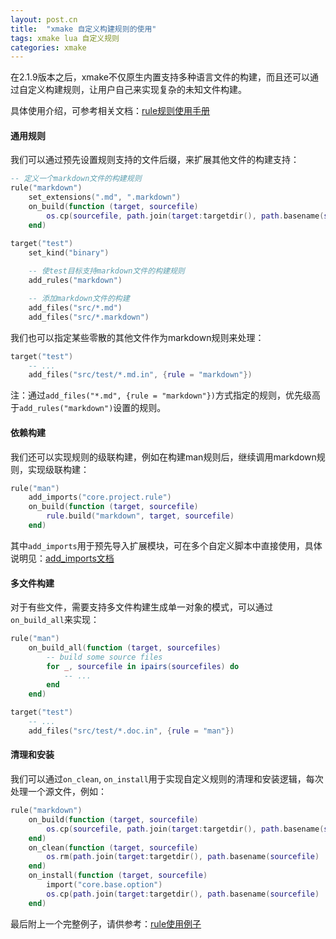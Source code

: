 ```yaml
---
layout: post.cn
title:  "xmake 自定义构建规则的使用"
tags: xmake lua 自定义规则 
categories: xmake
---
```


在2.1.9版本之后，xmake不仅原生内置支持多种语言文件的构建，而且还可以通过自定义构建规则，让用户自己来实现复杂的未知文件构建。

具体使用介绍，可参考相关文档：[rule规则使用手册](http://xmake.io/#/zh/manual?id=%E6%9E%84%E5%BB%BA%E8%A7%84%E5%88%99)

#### 通用规则

我们可以通过预先设置规则支持的文件后缀，来扩展其他文件的构建支持：

```lua
-- 定义一个markdown文件的构建规则
rule("markdown")
    set_extensions(".md", ".markdown")
    on_build(function (target, sourcefile)
        os.cp(sourcefile, path.join(target:targetdir(), path.basename(sourcefile) .. ".html"))
    end)

target("test")
    set_kind("binary")
    
    -- 使test目标支持markdown文件的构建规则
    add_rules("markdown")

    -- 添加markdown文件的构建
    add_files("src/*.md")
    add_files("src/*.markdown")
```

我们也可以指定某些零散的其他文件作为markdown规则来处理：

```lua
target("test")
    -- ...
    add_files("src/test/*.md.in", {rule = "markdown"})
```

注：通过`add_files("*.md", {rule = "markdown"})`方式指定的规则，优先级高于`add_rules("markdown")`设置的规则。






#### 依赖构建

我们还可以实现规则的级联构建，例如在构建man规则后，继续调用markdown规则，实现级联构建：

```lua
rule("man")
    add_imports("core.project.rule")
    on_build(function (target, sourcefile)
        rule.build("markdown", target, sourcefile)
    end)
```

其中`add_imports`用于预先导入扩展模块，可在多个自定义脚本中直接使用，具体说明见：[add_imports文档](http://xmake.io/#/zh/manual?id=targetadd_imports)

#### 多文件构建

对于有些文件，需要支持多文件构建生成单一对象的模式，可以通过`on_build_all`来实现：

```lua
rule("man")
    on_build_all(function (target, sourcefiles)
        -- build some source files
        for _, sourcefile in ipairs(sourcefiles) do
            -- ...
        end
    end)

target("test")
    -- ...
    add_files("src/test/*.doc.in", {rule = "man"})
```

#### 清理和安装

我们可以通过`on_clean`, `on_install`用于实现自定义规则的清理和安装逻辑，每次处理一个源文件，例如：

```lua
rule("markdown")
    on_build(function (target, sourcefile)
        os.cp(sourcefile, path.join(target:targetdir(), path.basename(sourcefile) .. ".html"))
    end)
    on_clean(function (target, sourcefile)
        os.rm(path.join(target:targetdir(), path.basename(sourcefile) .. ".html"))
    end)
    on_install(function (target, sourcefile)
        import("core.base.option")
        os.cp(path.join(target:targetdir(), path.basename(sourcefile) .. ".html"), option.get("outputdir"))
    end)
```

最后附上一个完整例子，请供参考：[rule使用例子](https://github.com/xmake-io/xmake/issues/149)
